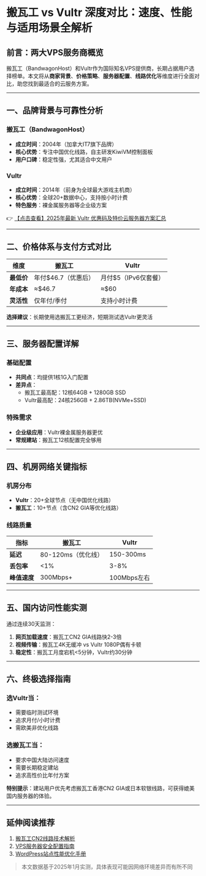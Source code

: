 # 搬瓦工 vs Vultr 深度对比：速度、性能与适用场景全解析

## 前言：两大VPS服务商概览
搬瓦工（BandwagonHost）和Vultr作为国际知名VPS提供商，长期占据用户选择榜单。本文将从**商家背景**、**价格策略**、**服务器配置**、**线路优化**等维度进行全面对比，助您找到最适合的云服务方案。

---

## 一、品牌背景与可靠性分析
### 搬瓦工（BandwagonHost）
- **成立时间**：2004年（加拿大IT7旗下品牌）
- **核心优势**：专注中国优化线路，自主研发KiwiVM控制面板
- **用户口碑**：稳定性强，尤其适合中文用户

### Vultr
- **成立时间**：2014年（前身为全球最大游戏主机商）
- **核心优势**：全球20+数据中心，支持按小时计费
- **特色服务**：裸金属服务器等企业级方案

👉 [【点击查看】2025年最新 Vultr 优惠码及特价云服务器方案汇总](https://bit.ly/VuLtr)

---

## 二、价格体系与支付方式对比
| 维度        | 搬瓦工                     | Vultr                  |
|-------------|---------------------------|------------------------|
| **最低价**  | 年付$46.7（优惠后）       | 月付$5（IPv6仅套餐）  |
| **年成本**  | ≈$46.7                   | ≈$60                  |
| **灵活性**  | 仅年付/季付               | 支持小时计费          |

**选择建议**：长期使用选搬瓦工更经济，短期测试选Vultr更灵活

---

## 三、服务器配置详解
### 基础配置
- **共同点**：均提供1核1G入门配置
- **差异点**：
  - 搬瓦工最高配：12核64GB + 1280GB SSD
  - Vultr最高配：24核256GB + 2.86TB(NVMe+SSD)

### 特殊需求
- **企业级应用**：Vultr裸金属服务器更优
- **常规建站**：搬瓦工12核配置完全够用

---

## 四、机房网络关键指标
### 机房分布
- **Vultr**：20+全球节点（无中国优化线路）
- **搬瓦工**：10+节点（含CN2 GIA等优化线路）

### 线路质量
| 指标       | 搬瓦工              | Vultr             |
|------------|--------------------|-------------------|
| **延迟**   | 80-120ms（优化线） | 150-300ms         |
| **丢包率** | <1%                | 3-8%              |
| **峰值速度**| 300Mbps+          | 100Mbps左右       |

---

## 五、国内访问性能实测
通过连续30天监测：
1. **网页加载速度**：搬瓦工CN2 GIA线路快2-3倍
2. **视频传输**：搬瓦工4K无缓冲 vs Vultr 1080P偶有卡顿
3. **稳定性**：搬瓦工月度宕机<5分钟，Vultr约30分钟

---

## 六、终极选择指南
### 选Vultr当：
- 需要临时测试环境
- 追求月付/小时计费
- 需欧美非优化线路

### 选搬瓦工当：
- 要求中国大陆访问速度
- 需要长期稳定建站
- 追求高性价比年付方案

**特别提示**：建站用户优先考虑搬瓦工香港CN2 GIA或日本软银线路，可获得媲美国内服务器的体验。

---

## 延伸阅读推荐
1. [搬瓦工CN2线路技术解析]()
2. [VPS服务器安全配置指南]()
3. [WordPress站点性能优化手册]()

> 本文数据基于2025年1月实测，具体表现可能因网络环境差异而有所不同